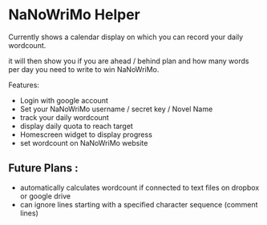 # NaNoWriMo Helper

Currently shows a calendar display on which you can record your daily wordcount.

it will then show you if you are ahead / behind plan and how many words per day you need to write to win NaNoWriMo.

Features:
 * Login with google account
 * Set your NaNoWriMo username / secret key / Novel Name
 * track your daily wordcount
 * display daily quota to reach target
 * Homescreen widget to display progress
 * set wordcount on NaNoWriMo website


## Future Plans :
 * automatically calculates wordcount if connected to text files on dropbox or google drive
 * can ignore lines starting with a specified character sequence (comment lines)
